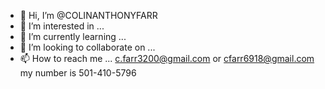 - 👋 Hi, I’m @COLINANTHONYFARR
- 👀 I’m interested in ...
- 🌱 I’m currently learning ...
- 💞️ I’m looking to collaborate on ...
- 📫 How to reach me ...
c.farr3200@gmail.com or cfarr6918@gmail.com my number is 501-410-5796 
<!---THANK U CREATOR 4ALL THINGS I LOVE MY MIGHTY PROTECTIVE ANGELS 
COLINANTHONYFARR/COLINANTHONYFARR is a ✨ special ✨ repository because its `README.md` (this file) appears on your GitHub profile.
You can click the Preview link to take a look at your changes.
--->
